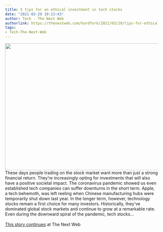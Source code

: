 ```yaml
---
title: 5 tips for an ethical investment in tech stocks
date: "2021-03-29 10:13:43"
author: Tech - The Next Web
authorlink: https://thenextweb.com/hardfork/2021/03/29/tips-for-ethical-investment-tech-stocks-syndication/
tags:
- Tech-The-Next-Web
---
```

<img src="https://cdn0.tnwcdn.com/wp-content/blogs.dir/1/files/2021/03/1-copy-44-796x417.jpg" width="796" height="417"><br />These days people trading on the stock market want more than just a strong financial return. They’re increasingly opting for investments that will also have a positive societal impact. The coronavirus pandemic showed us even established tech companies can suffer downturns in the short term. Apple, a tech behemoth, was left reeling when Chinese manufacturing hubs were temporarily shut down last year. In the longer term, however, technology stocks remain a first choice for many investors. Historically, they’ve dominated global stock markets and continue to grow at a remarkable rate. Even during the downward spiral of the pandemic, tech stocks&#8230; <br><br><a href="https://thenextweb.com/hardfork/2021/03/29/tips-for-ethical-investment-tech-stocks-syndication/?utm_source=social&#038;utm_medium=feed&#038;utm_campaign=profeed">This story continues</a> at The Next Web